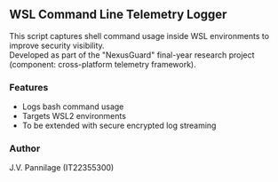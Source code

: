 ## WSL Command Line Telemetry Logger

This script captures shell command usage inside WSL environments to improve security visibility.  
Developed as part of the "NexusGuard" final-year research project (component: cross-platform telemetry framework).  

### Features
- Logs bash command usage
- Targets WSL2 environments
- To be extended with secure encrypted log streaming

### Author
J.V. Pannilage (IT22355300)

